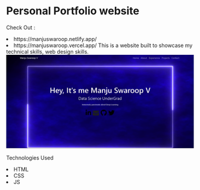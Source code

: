 # Personal Portfolio website
  Check Out : 
  <li> https://manjuswaroop.netlify.app/
  <li> https://manjuswaroop.vercel.app/
This is a website built to showcase my technical skills, web design skills.

<img width="800" alt="image" src="https://github.com/manjuv03/Portfolio/blob/main/images/Portfolio%20UI.png">


Technologies Used 

<li>HTML
<li>CSS
<li>JS

  
